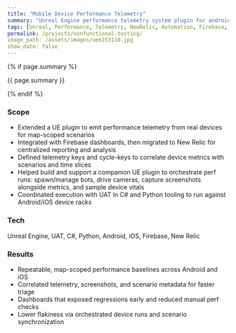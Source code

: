 ```yaml
---
title: "Mobile Device Performance Telemetry"
summary: "Unreal Engine performance telemetry system plugin for android and iOS devices"
tags: [Unreal, Performance, Telemetry, NewRelic, Automation, Firebase, Unreal Engine, Android, iOS, C#]
permalink: /projects/nonfunctional-testing/
image_path: /assets/images/uee253110.jpg
show_date: false
---
```


{% if page.summary %}
<p class="page__lead">{{ page.summary }}</p>
{% endif %}

### Scope
<ul>
  <li>Extended a UE plugin to emit performance telemetry from real devices for map-scoped scenarios</li>
  <li>Integrated with Firebase dashboards, then migrated to New Relic for centralized reporting and analysis</li>
  <li>Defined telemetry keys and cycle-keys to correlate device metrics with scenarios and time slices</li>
  <li>Helped build and support a companion UE plugin to orchestrate perf runs: spawn/manage bots, drive cameras, capture screenshots alongside metrics, and sample device vitals</li>
  <li>Coordinated execution with UAT in C# and Python tooling to run against Android/iOS device racks</li>
</ul>

### Tech
Unreal Engine, UAT, C#, Python, Android, iOS, Firebase, New Relic

### Results
<ul>
  <li>Repeatable, map-scoped performance baselines across Android and iOS</li>
  <li>Correlated telemetry, screenshots, and scenario metadata for faster triage</li>
  <li>Dashboards that exposed regressions early and reduced manual perf checks</li>
  <li>Lower flakiness via orchestrated device runs and scenario synchronization</li>
</ul>

